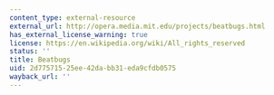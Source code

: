 ```yaml
---
content_type: external-resource
external_url: http://opera.media.mit.edu/projects/beatbugs.html
has_external_license_warning: true
license: https://en.wikipedia.org/wiki/All_rights_reserved
status: ''
title: Beatbugs
uid: 2d775715-25ee-42da-bb31-eda9cfdb0575
wayback_url: ''
---
```

